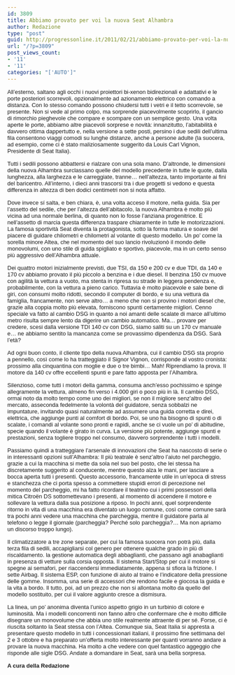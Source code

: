 ```yaml
---
id: 3809
title: Abbiamo provato per voi la nuova Seat Alhambra
author: Redazione
type: "post"
guid: http://progressonline.it/2011/02/21/abbiamo-provato-per-voi-la-nuova-seat-alhambra/
url: "/?p=3809"
post_views_count:
- '11'
- '11'
categories: "['AUTO']"
---
```


<font face="Arial, sans-serif"><font size="2">All’esterno, saltano agli occhi i nuovi proiettori bi-xenon bidirezionali e adattativi e le porte posteriori scorrevoli, opzionalmente ad azionamento elettrico con comando a distanza. Con lo stesso comando possono chiudersi tutti i vetri e il tetto scorrevole, se presente. Non si vede al primo colpo, ma sorprende piacevolmente scoprirlo, il gancio di rimorchio pieghevole che compare e scompare con un semplice gesto. Una volta aperte le porte, abbiamo altre piacevoli sorprese e novità: innanzitutto, l’abitabilità è davvero ottima dappertutto e, nella versione a sette posti, persino i due sedili dell’ultima fila consentono viaggi comodi su lunghe distanze, anche a persone adulte (la suocera, ad esempio, come ci è stato maliziosamente suggerito da Louis Carl Vignon, Presidente di Seat Italia). </font></font>

<font face="Arial, sans-serif"><font size="2">Tutti i sedili possono abbattersi e rialzare con una sola mano. D’altronde, le dimensioni della nuova Alhambra surclassano quelle del modello precedente in tutte le quote, dalla lunghezza, alla larghezza e le carreggiate, tranne… nell’altezza, tanto importante ai fini del baricentro. All’interno, i dieci anni trascorsi tra i due progetti si vedono e questa differenza in altezza di ben dodici centimetri non si nota affatto. </font></font>

<font face="Arial, sans-serif"><font size="2">Dove invece sí salta, e ben chiara, è, una volta acceso il motore, nella guida. Sia per l’assetto del sedile, che per l’altezza dell’abitacolo, la nuova Alhambra è molto più vicina ad una normale berlina, di quanto non lo fosse l’anziana progenitrice. E nell’assetto di marcia questa differenza traspare chiaramente in tutte le motorizzazioni. La famosa sportività Seat diventa la protagonista, sotto la forma matura e soave del piacere di guidare chilometri e chilometri al volante di questo modello. Un po’ come la sorella minore Altea, che nel momento del suo lancio rivoluzionò il mondo delle monovolumi, con uno stile di guida spigliato e sportivo, piacevole, ma in un certo senso più aggressivo dell’Alhambra attuale.</font></font>

<font face="Arial, sans-serif"><font size="2">Dei quattro motori inizialmente previsti, due TSI, da 150 e 200 cv e due TDI, da 140 e 170 cv abbiamo provato il più piccolo a benzina e i due diesel. Il benzina 150 cv muove con agilità la vettura a vuoto, ma stenta in ripresa su strade in leggera pendenza e, probabilmente, con la vettura a pieno carico. Tuttavia è molto piacevole e sale bene di giri, con consumi molto ridotti, secondo il computer di bordo, e su una vettura da famiglia, francamente, non serve altro… a meno che non si provino i motori diesel che, grazie alla coppia molto più elevata, forniscono spunti certamente migliori. Cenno speciale va fatto al cambio DSG in quanto a noi amanti delle scalate di marce all’ultimo metro risulta sempre lento da digerire un cambio automatico. Ma… provare per credere, scesi dalla versione TDI 140 cv con DSG, siamo saliti su un 170 cv manuale e… ne abbiamo sentito la mancanza come se provassimo dipendenza da DSG. Sarà l’età? </font></font>

<font face="Arial, sans-serif"><font size="2">Ad ogni buon conto, il cliente tipo della nuova Alhambra, cui il cambio DSG sta proprio a pennello, così come lo ha tratteggiato il Signor Vignon, corrisponde al vostro cronista: prossimo alla cinquantina con moglie e due o tre bimbi… Mah! Riprendiamo la prova. Il motore da 140 cv offre eccellenti spunti e pare fatto apposta per l’Alhambra. </font></font>

<font face="Arial, sans-serif"><font size="2">Silenzioso, come tutti i motori della gamma, consuma anch’esso pochissimo e spinge allegramente la vettura, almeno fin verso i 4.000 giri o poco più in là. Il cambio DSG, ormai noto da molto tempo come uno dei migliori, se non il migliore senz’altro del mercato, asseconda fedelmente la volontà del guidatore, senza sobbalzi ne impuntature, invitando quasi naturalmente ad assumere una guida corretta e direi, elettrica, che aggiunge punti al comfort di bordo. Poi, se uno ha bisogno di spunti o di scalate, i comandi al volante sono pronti e rapidi, anche se ci vuole un po’ di abitudine, specie quando il volante è girato in curva. La versione più potente, aggiunge spunti e prestazioni, senza togliere troppo nel consumo, davvero sorprendente i tutti i modelli. </font></font>

<font face="Arial, sans-serif"><font size="2">Passiamo quindi a tratteggiare l’arsenale di innovazioni che Seat ha nascosto di serie o in interessanti opzioni sull’Alhambra: Il più teatrale è senz’altro l’aiuto nel parcheggio, grazie a cui la macchina si mette da sola nel suo bel posto, che lei stessa ha discretamente suggerito al conducente, mentre questo alza le mani, per lasciare a bocca aperta tutti i presenti. Questo accessorio, francamente utile in un’epoca di stress e stanchezza che ci porta spesso a commettere stupidi errori di percezione nel momento del parcheggio, mi ha fatto ricordare il teatrino cui i primi possessori della mitica Citroën DS sottomettevano i presenti, al momento di accendere il motore e sollevare la vettura dalla sua posizione a riposo. In pochi anni, quel sorprendente ritorno in vita di una macchina era diventato un luogo comune, così come comune sarà tra pochi anni vedere una macchina che parcheggia, mentre il guidatore parla al telefono o legge il giornale (parcheggia? Perché solo parcheggia?… Ma non apriamo un discorso troppo lungo). </font></font>

<font face="Arial, sans-serif"><font size="2">Il climatizzatore a tre zone separate, per cui la famosa suocera non potrà più, dalla terza fila di sedili, accapigliarsi col genero per ottenere qualche grado in più di riscaldamento. la gestione automatica degli abbaglianti, che passano agli anabaglianti in presenza di vetture sulla corsia opposta. Il sistema Start/Stop per cui il motore si spegne ai semafori, per riaccendersi immediatamente, appena si sfiora la frizione. I sette Airbag. Il sistema ESP, con funzione di aiuto al traino e l’indicatore della pressione delle gomme. Insomma, una serie di accessori che rendono facile e giocosa la guida e la vita a bordo. Il tutto, poi, ad un prezzo che non si allontana molto da quello del modello sostituito, per cui il valore aggiunto cresce a dismisura. </font></font>

<font face="Arial, sans-serif"><font size="2">La linea, un po’ anonima diventa l’unico aspetto grigio in un turbinio di colore e luminosità. Ma i modelli concorrenti non fanno altro che confermare che è molto difficile disegnare un monovolume che abbia uno stile realmente attraente di per sé. Forse, ci è riuscita soltanto la Seat stessa con l’Altea. Comunque sia, Seat Italia si appresta a presentare questo modello in tutti i concessionari italiani, il prossimo fine settimana del 2 e 3 ottobre e ha preparato un’offerta molto interessante per quanti vorranno andare a provare la nuova macchina. Ha molto a che vedere con quel fantastico aggeggio che risponde alle sigle DSG. Andate a domandare in Seat, sarà una bella sorpresa. </font></font>

**<font face="Arial, sans-serif"><font size="2">A cura della Redazione</font></font>**